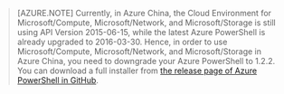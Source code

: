 >[AZURE.NOTE] Currently, in Azure China, the Cloud Environment for Microsoft/Compute, Microsoft/Network, and Microsoft/Storage is still using API Version 2015-06-15, while the latest Azure PowerShell is already upgraded to 2016-03-30. Hence, in order to use Microsoft/Compute, Microsoft/Network, and Microsoft/Storage in Azure China, you need to downgrade your Azure PowerShell to 1.2.2. You can download a full installer from [the release page of Azure PowerShell in GitHub](https://github.com/Azure/azure-powershell/releases).